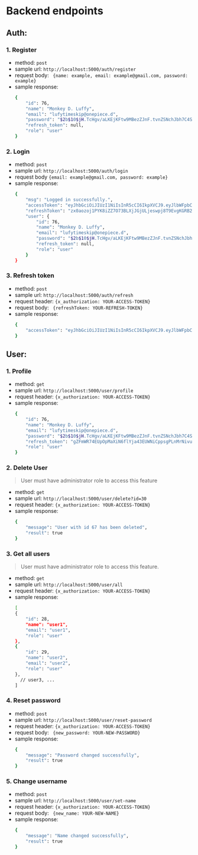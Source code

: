 # Backend endpoints
## Auth:
### 1. Register
- method: ``` post ```
- sample url: ```http://localhost:5000/auth/register```
- request body: ``` {name: example, email: example@gmail.com, password: example}```
- sample response: 
    ```sh
    {
        "id": 76,
        "name": "Monkey D. Luffy",
        "email": "lufytimeskip@onepiece.d",
        "password": "$2b$10$jH.TcHgv/aLKEjKFtw9MBezZJnF.tvnZSNchJbh7C4SzUR0KIGB7a",
        "refresh_token": null,
        "role": "user"
    }
    ```
### 2. Login 
- method: ```post```
- sample url: ```http://localhost:5000/auth/login```
- request body ```{email: example@gmail.com, password: example}```
- sample response: 
    ```sh
    {
        "msg": "Logged in successfully.",
        "accessToken": "eyJhbGciOiJIUzI1NiIsInR5cCI6IkpXVCJ9.eyJlbWFpbCI6Imx1Znl0aW1lc2tpcEBvbmVwaWVjZS5kIiwiaWF0IjoxNjY1MjYxNTQ5LCJleHAiOjE2NjUyNjIxNDl9.r8xV9P7PRgkOg7j85ilHPLCv12eSCxG9NgsYjTWk4XI",
        "refreshToken": "zx0aozoj1PYK8iZZ7O73BLXjJGjULjeswpj8T9EvgKGRB2oXDiwMq7q4voFQeEdIhJMq6CeywKWZpdmhYDfsvZDb1jUN2m2XFfzU",
        "user": {
            "id": 76,
            "name": "Monkey D. Luffy",
            "email": "lufytimeskip@onepiece.d",
            "password": "$2b$10$jH.TcHgv/aLKEjKFtw9MBezZJnF.tvnZSNchJbh7C4SzUR0KIGB7a",
            "refresh_token": null,
            "role": "user"
        }
    }
    ```
### 3. Refresh token
- method: ```post```
- sample url: ```http://localhost:5000/auth/refresh```
- request header: ```{x_authorization: YOUR-ACCESS-TOKEN} ```
- request body: ``` {refreshToken: YOUR-REFRESH-TOKEN}```
- sample response: 
    ``` sh
    {
        "accessToken": "eyJhbGciOiJIUzI1NiIsInR5cCI6IkpXVCJ9.eyJlbWFpbCI6Imx1Znl0aW1lc2tpcEBvbmVwaWVjZS5kIiwiaWF0IjoxNjY1MjYyNTY4LCJleHAiOjE2NjUyNjMxNjh9.ltKt9mEc9tHxjABju51vkkTDTdeOzuEZ95O8Mi0yd_M"
    }
    ```
## User:
### 1. Profile
- method: ```get```
- sample url: ```http://localhost:5000/user/profile```
- request header: ```{x_authorization: YOUR-ACCESS-TOKEN} ```
- sample response: 
    ```sh
    {
        "id": 76,
        "name": "Monkey D. Luffy",
        "email": "lufytimeskip@onepiece.d",
        "password": "$2b$10$jH.TcHgv/aLKEjKFtw9MBezZJnF.tvnZSNchJbh7C4SzUR0KIGB7a",
        "refresh_token": "gZFmWR74EUpOpMaXiN6flYja43EUWNiCppsgPLnMrNivuS0bUemrb99vUqugRTXLsZAmZlvUkMsYvhGA3aCzlBUq3l7XFItfDuFm",
        "role": "user"
    }
    ```
        
### 2. Delete User
> User must have administrator role to access this feature
- method: ```get```
- sample url: ```http://localhost:5000/user/delete?id=30```
- request header: ```{x_authorization: YOUR-ACCESS-TOKEN} ```
- sample response: 
    ```sh
    {
        "message": "User with id 67 has been deleted",
        "result": true
    }
    ```

### 3. Get all users
> User must have administrator role to access this feature.
- method: ```get```
- sample url: ```http://localhost:5000/user/all```
- request header: ```{x_authorization: YOUR-ACCESS-TOKEN} ```
- sample response: 
    ```sh
    [
    {
        "id": 28,
        "name": "user1",
        "email": "user1",
        "role": "user"
    },
    {
        "id": 29,
        "name": "user2",
        "email": "user2",
        "role": "user"
    },
      // user3, ... 
    ]
    ```

### 4. Reset password
- method: ```post```
- sample url: ```http://localhost:5000/user/reset-password```
- request header: ```{x_authorization: YOUR-ACCESS-TOKEN} ```
- request body: ``` {new_password: YOUR-NEW-PASSWORD}```
- sample response: 
    ```sh
    {
        "message": "Password changed successfully",
        "result": true
    }
    ```
    
### 5. Change username
- method: ```post```
- sample url: ```http://localhost:5000/user/set-name```
- request header: ```{x_authorization: YOUR-ACCESS-TOKEN} ```
- request body: ``` {new_name: YOUR-NEW-NAME}```
- sample response: 
    ```sh
    {
        "message": "Name changed successfully",
        "result": true
    }
    ```